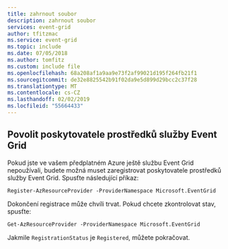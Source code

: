 ```yaml
---
title: zahrnout soubor
description: zahrnout soubor
services: event-grid
author: tfitzmac
ms.service: event-grid
ms.topic: include
ms.date: 07/05/2018
ms.author: tomfitz
ms.custom: include file
ms.openlocfilehash: 68a208af1a9aa9e73f2af99021d195f264fb21f1
ms.sourcegitcommit: de32e8825542b91f02da9e5d899d29bcc2c37f28
ms.translationtype: MT
ms.contentlocale: cs-CZ
ms.lasthandoff: 02/02/2019
ms.locfileid: "55664433"
---
```

## <a name="enable-event-grid-resource-provider"></a>Povolit poskytovatele prostředků služby Event Grid

Pokud jste ve vašem předplatném Azure ještě službu Event Grid nepoužívali, budete možná muset zaregistrovat poskytovatele prostředků služby Event Grid. Spusťte následující příkaz:

```azurepowershell-interactive
Register-AzResourceProvider -ProviderNamespace Microsoft.EventGrid
```

Dokončení registrace může chvíli trvat. Pokud chcete zkontrolovat stav, spusťte:

```azurepowershell-interactive
Get-AzResourceProvider -ProviderNamespace Microsoft.EventGrid
```

Jakmile `RegistrationStatus` je `Registered`, můžete pokračovat.

